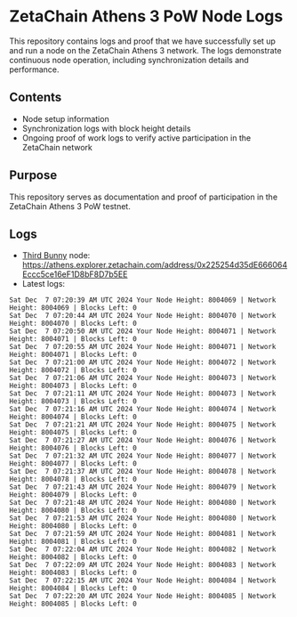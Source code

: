 # ZetaChain Athens 3 PoW Node Logs
This repository contains logs and proof that we have successfully set up and run a node on the ZetaChain Athens 3 network. The logs demonstrate continuous node operation, including synchronization details and performance.

## Contents
- Node setup information
- Synchronization logs with block height details
- Ongoing proof of work logs to verify active participation in the ZetaChain network

## Purpose
This repository serves as documentation and proof of participation in the ZetaChain Athens 3 PoW testnet.

## Logs

- [Third Bunny](https://thirdbunny.xyz/) node: https://athens.explorer.zetachain.com/address/0x225254d35dE666064Eccc5ce16eF1D8bF8D7b5EE
- Latest logs:
```
Sat Dec  7 07:20:39 AM UTC 2024 Your Node Height: 8004069 | Network Height: 8004069 | Blocks Left: 0
Sat Dec  7 07:20:44 AM UTC 2024 Your Node Height: 8004070 | Network Height: 8004070 | Blocks Left: 0
Sat Dec  7 07:20:50 AM UTC 2024 Your Node Height: 8004071 | Network Height: 8004071 | Blocks Left: 0
Sat Dec  7 07:20:55 AM UTC 2024 Your Node Height: 8004071 | Network Height: 8004071 | Blocks Left: 0
Sat Dec  7 07:21:00 AM UTC 2024 Your Node Height: 8004072 | Network Height: 8004072 | Blocks Left: 0
Sat Dec  7 07:21:06 AM UTC 2024 Your Node Height: 8004073 | Network Height: 8004073 | Blocks Left: 0
Sat Dec  7 07:21:11 AM UTC 2024 Your Node Height: 8004073 | Network Height: 8004073 | Blocks Left: 0
Sat Dec  7 07:21:16 AM UTC 2024 Your Node Height: 8004074 | Network Height: 8004074 | Blocks Left: 0
Sat Dec  7 07:21:21 AM UTC 2024 Your Node Height: 8004075 | Network Height: 8004075 | Blocks Left: 0
Sat Dec  7 07:21:27 AM UTC 2024 Your Node Height: 8004076 | Network Height: 8004076 | Blocks Left: 0
Sat Dec  7 07:21:32 AM UTC 2024 Your Node Height: 8004077 | Network Height: 8004077 | Blocks Left: 0
Sat Dec  7 07:21:37 AM UTC 2024 Your Node Height: 8004078 | Network Height: 8004078 | Blocks Left: 0
Sat Dec  7 07:21:43 AM UTC 2024 Your Node Height: 8004079 | Network Height: 8004079 | Blocks Left: 0
Sat Dec  7 07:21:48 AM UTC 2024 Your Node Height: 8004080 | Network Height: 8004080 | Blocks Left: 0
Sat Dec  7 07:21:53 AM UTC 2024 Your Node Height: 8004080 | Network Height: 8004080 | Blocks Left: 0
Sat Dec  7 07:21:59 AM UTC 2024 Your Node Height: 8004081 | Network Height: 8004081 | Blocks Left: 0
Sat Dec  7 07:22:04 AM UTC 2024 Your Node Height: 8004082 | Network Height: 8004082 | Blocks Left: 0
Sat Dec  7 07:22:09 AM UTC 2024 Your Node Height: 8004083 | Network Height: 8004083 | Blocks Left: 0
Sat Dec  7 07:22:15 AM UTC 2024 Your Node Height: 8004084 | Network Height: 8004084 | Blocks Left: 0
Sat Dec  7 07:22:20 AM UTC 2024 Your Node Height: 8004085 | Network Height: 8004085 | Blocks Left: 0
```
